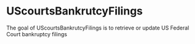 # UScourtsBankrutcyFilings

The goal of UScourtsBankrutcyFilings is to retrieve or update US Federal Court bankruptcy filings

